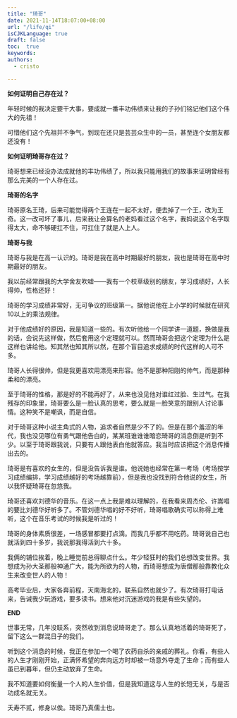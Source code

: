 ```yaml
---
title: "琦哥"
date: 2021-11-14T18:07:00+08:00
url: "/life/qi"
isCJKLanguage: true
draft: false
toc:  true
keywords:
authors:
  - cristo

---
```






**如何证明自己存在过？**

年轻时候的我决定要干大事，要成就一番丰功伟绩来让我的子孙们铭记他们这个伟大的先祖！

可惜他们这个先祖并不争气，到现在还只是芸芸众生中的一员，甚至连个女朋友都还没有！

**如何证明琦哥存在过？**

琦哥想来已经没办法成就他的丰功伟绩了，所以我只能用我们的故事来证明曾经有那么完美的一个人存在过。

**琦哥的名字**

琦哥原名王琦，后来可能觉得两个王连在一起不太好，便去掉了一个王，改为王奇。这一改可坏了事儿，后来我让会算名的老妈看过这个名字，我妈说这个名字取得太大，命不够硬扛不住，可扛住了就是人上人。

**琦哥与我**

琦哥与我是在高一认识的。琦哥是我在高中时期最好的朋友，我也是琦哥在高中时期最好的朋友。

我以前经常跟我的大学舍友吹嘘——我有一个校草级别的朋友，学习成绩好，人长得帅，性格还好！

琦哥的学习成绩非常好，无可争议的班级第一。据他说他在上小学的时候就在研究10以上的乘法规律。

对于他成绩好的原因，我是知道一些的。有次听他给一个同学讲一道题，换做是我的话，会说先这样做，然后套用这个定理就可以。然而琦哥会把这个定理为什么是这样也讲给他。知其然也知其所以然，在那个盲目追求成绩的时代这样的人可不多。

琦哥人长得很帅，但是我更喜欢用漂亮来形容。他不是那种阳刚的帅气，而是那种柔和的漂亮。

至于琦哥的性格，那是好的不能再好了，从来也没见他对谁红过脸、生过气。在我残存的印象里，琦哥要么是一脸认真的思考，要么就是一脸笑意的跟别人讨论事情。这种笑不是嘲讽，而是自信。

对于琦哥这种小说主角式的人物，追求者自然是少不了的。但是在那个羞涩的年代，我也没见哪位有勇气跟他告白的，某某班谁谁谁暗恋琦哥的消息倒是听到不少。以至于琦哥跟我说，只要有人跟他表白他就答应。我当时应该把这个消息传播出去的。

琦哥是有喜欢的女生的，但是没告诉我是谁。他说她也经常在第一考场（考场按学习成绩编排，学习成绩越好的考场越靠前），但是我也没找到符合他说的女生，所以我怀疑琦哥在忽悠我。

琦哥还喜欢刘德华的音乐。在这一点上我是难以理解的，在我看来周杰伦、许嵩唱的要比刘德华好听多了。不管刘德华唱的好不好听，琦哥唱歌确实可以称得上难听，这个在音乐考试的时候我是听过的！

琦哥的身体素质很差，一场感冒都要打点滴。而我几乎都不用吃药。琦哥说自己也就活到四十多岁，我说那我得活到六十多。

我俩的铺位挨着，晚上睡觉前总得聊点什么。年少轻狂时的我们总想改变世界。我想成为孙大圣那般神通广大，能为所欲为的人物，而琦哥想成为唐僧那般靠教化众生来改变世人的人物！

高考毕业后，大家各奔前程，天南海北的，联系自然也就少了。有次琦哥打电话来，告诫我少玩游戏，要多读书。想来他对沉迷游戏的我是有些失望的。

**END**

世事无常，几年没联系，突然收到消息说琦哥走了。那么认真地活着的琦哥死了，留下这么一群混日子的我们。

听到这个消息的时候，我正在参加一个喝了农药自杀的亲戚的葬礼。你看，有些人的人生才刚刚开始，正满怀希望的奔向远方时却被一场意外夺走了生命；而有些人虽已到暮年，但仍主动放弃了生命。

我不知道要如何衡量一个人的人生价值，但是我知道这与人生的长短无关，与是否功成名就无关。

夭寿不贰，修身以俟。琦哥乃真儒士也。